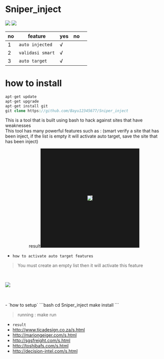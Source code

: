 # Sniper_inject
[![](https://img.shields.io/static/v1?logo=dash&label=language&message=bourne%20again%20shell&color=green)](https://github.com/Bayu12345677/)
[![](https://img.shields.io/static/v1?logo=whatsapp&label=chat%20on&message=whatsapp&color=yellow)](https://chat.whatsapp.com/GxUnM7xAJyU7A0YYcjpnL0)

| no | feature        | yes | no |   |
|----|----------------|-----|----|---|
| 1  | `auto injected`  | √   |    |   |
| 2  | `validasi smart` | √   |    |   |
| 3  | `auto target`    | √   |    |   |


# how to install
```php
apt-get update
apt-get upgrade
apt-get install git
git clone https://github.com/Bayu12345677/Sniper_inject
```

This is a tool that is built using bash to hack against sites that have weaknesses<br>
This tool has many powerful features such as : (smart verify a site that has been inject, if the list is empty it will activate auto target, save the site that has been inject)<br>

<p align="center">
  result<img src="https://github.com/Bayu12345677/Sniper_inject/blob/main/img/Screenshot_20220202-182842~2.png" border="150">
</p>

- `how to activate auto target features`
> You must create an empty list then it will activate this feature
<br>

![](https://github.com/Bayu12345677/Sniper_inject/blob/main/img/Screenshot_20220203-084729~2.png)

<br>
<br>
- `how to setup`
```bash
cd Sniper_inject
make install
```

> running : make run

- `result`
- http://www.ticadesign.co.za/s.html
- http://mariongeiger.com/s.html
- http://sgsfreight.com/s.html
- http://toshibafs.com/s.html
- http://decision-intel.com/s.html


